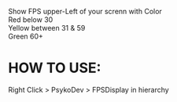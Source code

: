 Show FPS upper-Left of your screnn with Color <br>
Red below 30<br>
Yellow between 31 & 59<br>
Green 60+<br>

# HOW TO USE:
Right Click > PsykoDev > FPSDisplay in hierarchy
